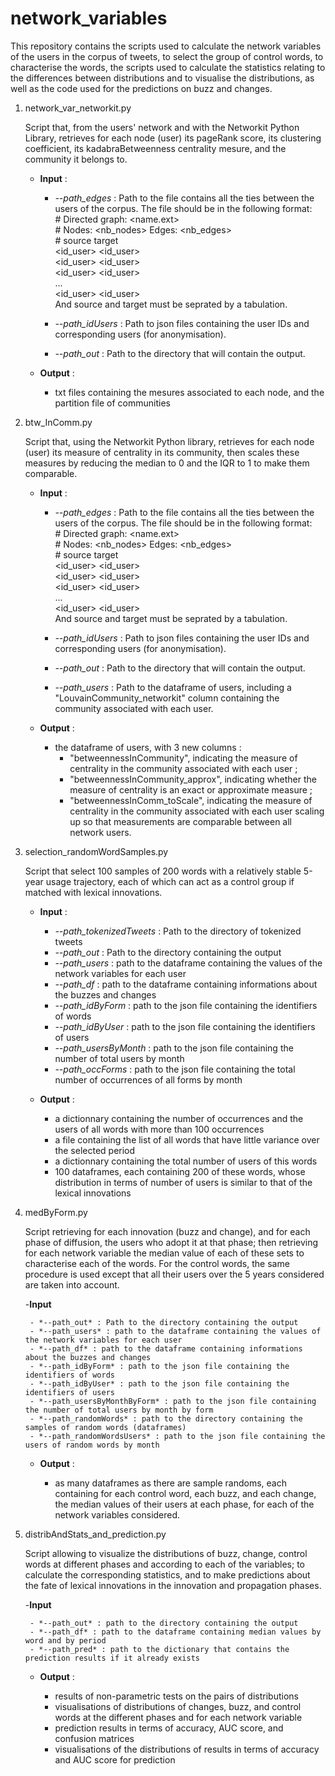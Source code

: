# network_variables

This repository contains the scripts used to calculate the network variables of the users in the corpus of tweets, to select the group of control words, to characterise the words, the scripts used to calculate the statistics relating to the differences between distributions and to visualise the distributions, as well as the code used for the predictions on buzz and changes.

1. network_var_networkit.py

	Script that, from the users' network and with the Networkit Python Library, retrieves for each node (user) its pageRank score, its clustering coefficient, its kadabraBetweenness centrality mesure, and the community it belongs to. 

	- **Input** : 

		- *--path_edges* : Path to the file contains all the ties between the users of the corpus. 
		The file should be in the following format:  <br/>
			\# Directed graph: \<name.ext\><br/>\# Nodes: \<nb_nodes\> Edges: \<nb_edges\><br/>\# source    target<br/>\<id_user\>  \<id_user\><br/>\<id_user\>  \<id_user\><br/>\<id_user\>  \<id_user\><br/>...<br/>\<id_user\>  \<id_user\> <br/>
			And source and target must be seprated by a tabulation. 

		- *--path_idUsers* : Path to json files containing the user IDs and corresponding users (for anonymisation).
		- *--path_out* : Path to the directory that will contain the output. 

	- **Output** : 

		- txt files containing the mesures associated to each node, and the partition file of communities

2. btw_InComm.py

	Script that, using the Networkit Python library, retrieves for each node (user) its measure of centrality in its community, then scales these measures by reducing the median to 0 and the IQR to 1 to make them comparable.

	- **Input** : 

		- *--path_edges* : Path to the file contains all the ties between the users of the corpus. 
		The file should be in the following format:  <br/>
			\# Directed graph: \<name.ext\><br/>\# Nodes: \<nb_nodes\> Edges: \<nb_edges\><br/>\# source    target<br/>\<id_user\>  \<id_user\><br/>\<id_user\>  \<id_user\><br/>\<id_user\>  \<id_user\><br/>...<br/>\<id_user\>  \<id_user\> <br/>
			And source and target must be seprated by a tabulation. 

		- *--path_idUsers* : Path to json files containing the user IDs and corresponding users (for anonymisation).
		- *--path_out* : Path to the directory that will contain the output. 
		- *--path_users* : Path to the dataframe of users, including a "LouvainCommunity_networkit" column containing the community associated with each user.

	- **Output** : 

		- the dataframe of users, with 3 new columns : 
			- "betweennessInCommunity", indicating the measure of centrality in the community associated with each user ;
			- "betweennessInCommunity_approx", indicating whether the measure of centrality is an exact or approximate measure ;
			- "betweennessInComm_toScale", indicating the measure of centrality in the community associated with each user scaling up so that measurements are comparable between all network users.

3. selection_randomWordSamples.py

	Script that select 100 samples of 200 words with a relatively stable 5-year usage trajectory, each of which can act as a control group if matched with lexical innovations. 

	- **Input** : 

		- *--path_tokenizedTweets* : Path to the directory of tokenized tweets
		- *--path_out* : Path to the directory containing the output
		- *--path_users* : path to the dataframe containing the values of the network variables for each user
		- *--path_df* : path to the dataframe containing informations about the buzzes and changes
		- *--path_idByForm* : path to the json file containing the identifiers of words
		- *--path_idByUser* : path to the json file containing the identifiers of users
		- *--path_usersByMonth* : path to the json file containing the number of total users by month
		- *--path_occForms* : path to the json file containing the total number of occurrences of all forms by month 

	- **Output** : 

		- a dictionnary containing the number of occurrences and the users of all words with more than 100 occurrences
		- a file containing the list of all words that have little variance over the selected period
		- a dictionnary containing the total number of users of this words 
		- 100 dataframes, each containing 200 of these words, whose distribution in terms of number of users is similar to that of the lexical innovations 

4. medByForm.py

	Script retrieving for each innovation (buzz and change), and for each phase of diffusion, the users who adopt it at that phase; then retrieving for each network variable the median value of each of these sets to characterise each of the words. For the control words, the same procedure is used except that all their users over the 5 years considered are taken into account.  

	-**Input**

		- *--path_out* : Path to the directory containing the output
		- *--path_users* : path to the dataframe containing the values of the network variables for each user
		- *--path_df* : path to the dataframe containing informations about the buzzes and changes
		- *--path_idByForm* : path to the json file containing the identifiers of words
		- *--path_idByUser* : path to the json file containing the identifiers of users
		- *--path_usersByMonthByForm* : path to the json file containing the number of total users by month by form
		- *--path_randomWords* : path to the directory containing the samples of random words (dataframes)
		- *--path_randomWordsUsers* : path to the json file containing the users of random words by month

	- **Output** : 

		- as many dataframes as there are sample randoms, each containing for each control word, each buzz, and each change, the median values of their users at each phase, for each of the network variables considered.

5. distribAndStats_and_prediction.py

	Script allowing to visualize the distributions of buzz, change, control words at different phases and according to each of the variables; to calculate the corresponding statistics, and to make predictions about the fate of lexical innovations in the innovation and propagation phases.  

	-**Input**

		- *--path_out* : path to the directory containing the output
		- *--path_df* : path to the dataframe containing median values by word and by period
		- *--path_pred* : path to the dictionary that contains the prediction results if it already exists
	

	- **Output** : 

		- results of non-parametric tests on the pairs of distributions
		- visualisations of distributions of changes, buzz, and control words at the different phases and for each network variable 
		- prediction results in terms of accuracy, AUC score, and confusion matrices
		- visualisations of the distributions of results in terms of accuracy and AUC score for prediction
